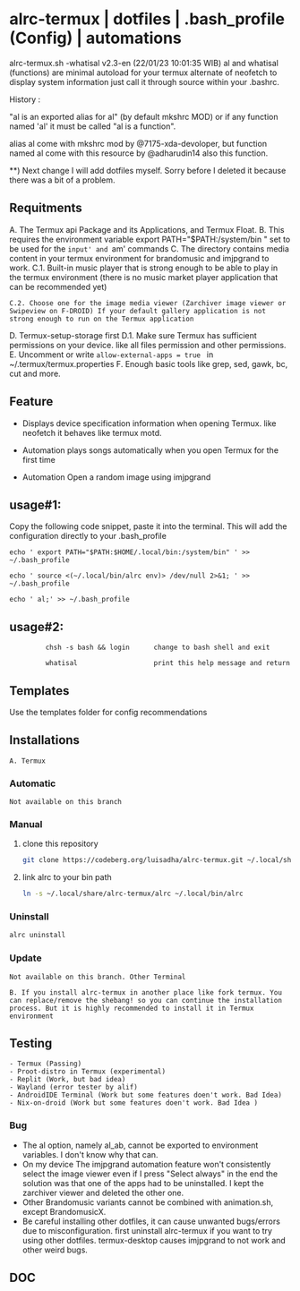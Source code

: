 # alrc-termux | dotfiles | .bash_profile (Config) | automations

alrc-termux.sh -whatisal v2.3-en (22/01/23 10:01:35 WIB) al and whatisal (functions) are minimal autoload for your termux alternate of neofetch to display system information just call it through source within your .bashrc.

History :

"al is an exported alias for al" (by default mkshrc MOD) or if any function named 'al' it must be called "al is a function".

alias al come with mkshrc mod by @7175-xda-devoloper, but function named al come with this resource by @adharudin14 also this function.

**) Next change I will add dotfiles myself. Sorry before I deleted it because there was a bit of a problem.

## Requitments

 A. The Termux api Package and its Applications, and Termux Float.
 B. This requires the environment variable export PATH="$PATH:/system/bin " set to be used for the `input' and `am' commands
   C. The directory contains media content in your termux environment for brandomusic and imjpgrand to work.
    C.1. Built-in music player that is strong enough to be able to play in the termux environment (there is no music market player application that can be recommended yet)
    
    C.2. Choose one for the image media viewer (Zarchiver image viewer or Swipeview on F-DROID) If your default gallery application is not strong enough to run on the Termux application
D. Termux-setup-storage first
  D.1. Make sure Termux has sufficient permissions on your device. like all files permission and other permissions.
E. Uncomment or write ```allow-external-apps = true ``` in ~/.termux/termux.properties
F. Enough basic tools like grep, sed, gawk, bc, cut and more.

##

## Feature

* Displays device specification information when opening Termux. like neofetch it behaves like termux motd.

* Automation plays songs automatically when you open Termux for the first time

* Automation Open a random image using imjpgrand

## usage#1:
Copy the following code snippet, paste it into the terminal. This will add the configuration directly to your .bash_profile
```
echo ' export PATH="$PATH:$HOME/.local/bin:/system/bin" ' >> ~/.bash_profile

echo ' source <(~/.local/bin/alrc env)> /dev/null 2>&1; ' >> ~/.bash_profile

echo ' al;' >> ~/.bash_profile
```

## usage#2:
```
         chsh -s bash && login      change to bash shell and exit

         whatisal                   print this help message and return

 ```

         

## Templates

   Use the templates folder for config recommendations


## Installations

    A. Termux


### Automatic
    Not available on this branch

### Manual
   1. clone this repository
      ```sh
      git clone https://codeberg.org/luisadha/alrc-termux.git ~/.local/share/alrc-termux
      ```
   2. link alrc to your bin path
      ```sh
      ln -s ~/.local/share/alrc-termux/alrc ~/.local/bin/alrc
      ```

### Uninstall
   ```sh
   alrc uninstall
   ```

### Update
    
    Not available on this branch. Other Terminal

    B. If you install alrc-termux in another place like fork termux. You can replace/remove the shebang! so you can continue the installation process. But it is highly recommended to install it in Termux environment


## Testing
    - Termux (Passing)
    - Proot-distro in Termux (experimental)
    - Replit (Work, but bad idea)
    - Wayland (error tester by alif)
    - AndroidIDE Terminal (Work but some features doen't work. Bad Idea)
    - Nix-on-droid (Work but some features doen't work. Bad Idea )


### Bug

* The al option, namely al_ab, cannot be exported to environment variables. I don't know why that can.
* On my device The imjpgrand automation feature won't consistently select the image viewer even if I press "Select always" in the end the solution was that one of the apps had to be uninstalled. I kept the zarchiver viewer and deleted the other one.
* Other Brandomusic variants cannot be combined with animation.sh, except BrandomusicX.
* Be careful installing other dotfiles, it can cause unwanted bugs/errors due to misconfiguration.  first uninstall alrc-termux if you want to try using other dotfiles. termux-desktop causes imjpgrand to not work and other weird bugs.

## DOC











































